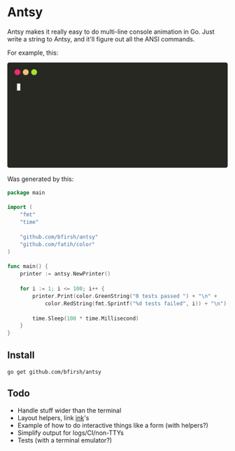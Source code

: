 # Antsy

Antsy makes it really easy to do multi-line console animation in Go. Just write a string to Antsy, and it'll figure out all the ANSI commands.

For example, this:

<!--
termtosvg -t window_frame -g 60x10
-->
![Example](./docs/example.svg)

Was generated by this:

```go
package main

import (
	"fmt"
	"time"

	"github.com/bfirsh/antsy"
	"github.com/fatih/color"
)

func main() {
	printer := antsy.NewPrinter()

	for i := 1; i <= 100; i++ {
		printer.Print(color.GreenString("0 tests passed ") + "\n" +
			color.RedString(fmt.Sprintf("%d tests failed", i)) + "\n")

		time.Sleep(100 * time.Millisecond)
	}
}
```


## Install

    go get github.com/bfirsh/antsy

## Todo

- Handle stuff wider than the terminal
- Layout helpers, link [ink](https://github.com/vadimdemedes/ink)'s
- Example of how to do interactive things like a form (with helpers?)
- Simplify output for logs/CI/non-TTYs
- Tests (with a terminal emulator?)
